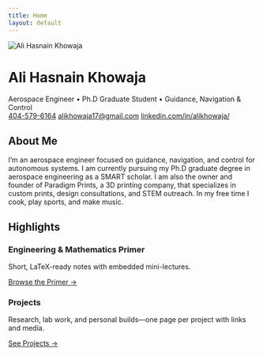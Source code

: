 ```yaml
---
title: Home
layout: default
---
```


<div class="hero">
  <img
  class="avatar"
  src="{{ '/assets/img/profile-400.jpg' | relative_url }}"
  alt="Ali Hasnain Khowaja"/>
  <div>
    <h1>Ali Hasnain Khowaja</h1>
    <div class="subtitle">Aerospace Engineer • Ph.D Graduate Student • Guidance, Navigation & Control</div>
    <div class="contacts">
      <a href="tel:+14045796164"><i class="fa-solid fa-phone"></i> 404-579-6164</a>
      <a href="mailto:alikhowaja17@gmail.com"><i class="fa-solid fa-envelope"></i> alikhowaja17@gmail.com</a>
      <a href="https://linkedin.com/in/alikhowaja/"><i class="fa-brands fa-linkedin"></i> linkedin.com/in/alikhowaja/</a>
    </div>
  </div>
</div>

<div class="section">
  <h2>About Me</h2>
  <p>I’m an aerospace engineer focused on guidance, navigation, and control for autonomous systems. I am currently pursuing my Ph.D graduate degree in aerospace engineering as a SMART scholar. I am also the owner and founder of Paradigm Prints, a 3D printing company, that specializes in custom prints, design consultations, and STEM outreach. In my free time I cook, play sports, and make music.</p>
</div>

<div class="section">
  <h2>Highlights</h2>
  <div class="grid cards">
    <div class="card">
      <h3>Engineering & Mathematics Primer</h3>
      <p>Short, LaTeX-ready notes with embedded mini-lectures.</p>
      <p><a href="{{ '/primer/' | relative_url }}">Browse the Primer →</a></p>
    </div>
    <div class="card">
      <h3>Projects</h3>
      <p>Research, lab work, and personal builds—one page per project with links and media.</p>
      <p><a href="{{ '/projects/' | relative_url }}">See Projects →</a></p>
    </div>
  </div>
</div>
